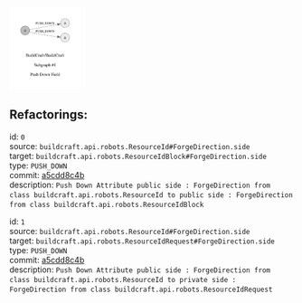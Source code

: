 <img src='subgraph_atomic_1.svg' width='25%'>

## Refactorings:


id: `0`\
source: `buildcraft.api.robots.ResourceId#ForgeDirection.side`\
target: `buildcraft.api.robots.ResourceIdBlock#ForgeDirection.side`\
type: `PUSH_DOWN`\
commit: [a5cdd8c4b](https://github.com/BuildCraft/BuildCraft/commit/a5cdd8c4b10a738cb44819d7cc2fee5f5965d4a0)\
description: `Push Down Attribute public side : ForgeDirection from class buildcraft.api.robots.ResourceId to public side : ForgeDirection from class buildcraft.api.robots.ResourceIdBlock`

id: `1`\
source: `buildcraft.api.robots.ResourceId#ForgeDirection.side`\
target: `buildcraft.api.robots.ResourceIdRequest#ForgeDirection.side`\
type: `PUSH_DOWN`\
commit: [a5cdd8c4b](https://github.com/BuildCraft/BuildCraft/commit/a5cdd8c4b10a738cb44819d7cc2fee5f5965d4a0)\
description: `Push Down Attribute public side : ForgeDirection from class buildcraft.api.robots.ResourceId to private side : ForgeDirection from class buildcraft.api.robots.ResourceIdRequest`